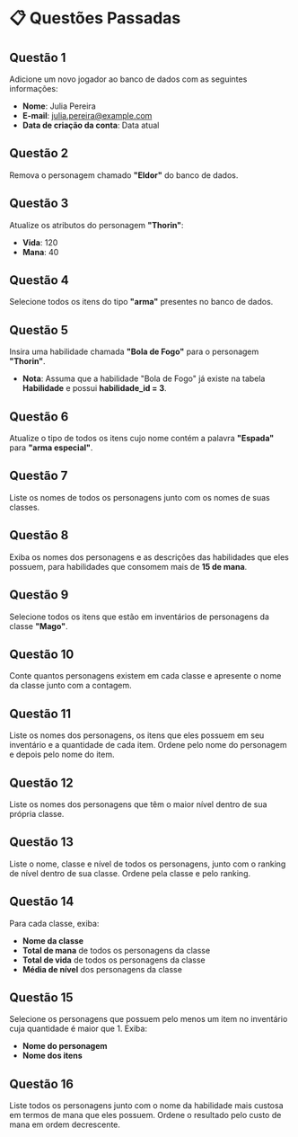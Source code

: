 # 📋  Questões Passadas
 

## Questão 1
Adicione um novo jogador ao banco de dados com as seguintes informações:
- **Nome**: Julia Pereira
- **E-mail**: julia.pereira@example.com
- **Data de criação da conta**: Data atual

## Questão 2
Remova o personagem chamado **"Eldor"** do banco de dados.

## Questão 3
Atualize os atributos do personagem **"Thorin"**:
- **Vida**: 120
- **Mana**: 40

## Questão 4
Selecione todos os itens do tipo **"arma"** presentes no banco de dados.

## Questão 5
Insira uma habilidade chamada **"Bola de Fogo"** para o personagem **"Thorin"**.
- **Nota**: Assuma que a habilidade "Bola de Fogo" já existe na tabela **Habilidade** e possui **habilidade_id = 3**.

## Questão 6
Atualize o tipo de todos os itens cujo nome contém a palavra **"Espada"** para **"arma especial"**.

## Questão 7
Liste os nomes de todos os personagens junto com os nomes de suas classes.

## Questão 8
Exiba os nomes dos personagens e as descrições das habilidades que eles possuem, para habilidades que consomem mais de **15 de mana**.

## Questão 9
Selecione todos os itens que estão em inventários de personagens da classe **"Mago"**.

## Questão 10
Conte quantos personagens existem em cada classe e apresente o nome da classe junto com a contagem.

## Questão 11
Liste os nomes dos personagens, os itens que eles possuem em seu inventário e a quantidade de cada item. Ordene pelo nome do personagem e depois pelo nome do item.

## Questão 12
Liste os nomes dos personagens que têm o maior nível dentro de sua própria classe.

## Questão 13
Liste o nome, classe e nível de todos os personagens, junto com o ranking de nível dentro de sua classe. Ordene pela classe e pelo ranking.

## Questão 14
Para cada classe, exiba:
- **Nome da classe**
- **Total de mana** de todos os personagens da classe
- **Total de vida** de todos os personagens da classe
- **Média de nível** dos personagens da classe

## Questão 15
Selecione os personagens que possuem pelo menos um item no inventário cuja quantidade é maior que 1. Exiba:
- **Nome do personagem**
- **Nome dos itens**

## Questão 16
Liste todos os personagens junto com o nome da habilidade mais custosa em termos de mana que eles possuem. Ordene o resultado pelo custo de mana em ordem decrescente.
